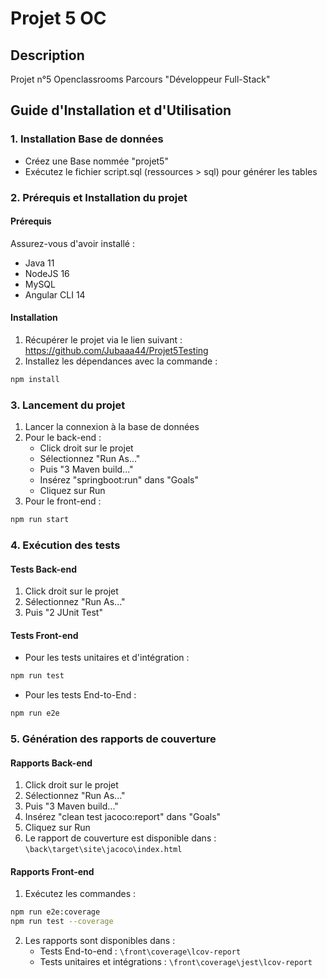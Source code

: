 # Projet 5 OC

## Description
Projet n°5 Openclassrooms Parcours "Développeur Full-Stack"

## Guide d'Installation et d'Utilisation

### 1. Installation Base de données
- Créez une Base nommée "projet5"
- Exécutez le fichier script.sql (ressources > sql) pour générer les tables

### 2. Prérequis et Installation du projet
#### Prérequis
Assurez-vous d'avoir installé :
- Java 11
- NodeJS 16
- MySQL
- Angular CLI 14

#### Installation
1. Récupérer le projet via le lien suivant : https://github.com/Jubaaa44/Projet5Testing
2. Installez les dépendances avec la commande :
```bash
npm install
```

### 3. Lancement du projet
1. Lancer la connexion à la base de données
2. Pour le back-end :
   - Click droit sur le projet
   - Sélectionnez "Run As..." 
   - Puis "3 Maven build..."
   - Insérez "springboot:run" dans "Goals"
   - Cliquez sur Run
3. Pour le front-end :
```bash
npm run start
```

### 4. Exécution des tests

#### Tests Back-end
1. Click droit sur le projet
2. Sélectionnez "Run As..."
3. Puis "2 JUnit Test"

#### Tests Front-end
- Pour les tests unitaires et d'intégration :
```bash
npm run test
```
- Pour les tests End-to-End :
```bash
npm run e2e
```

### 5. Génération des rapports de couverture

#### Rapports Back-end
1. Click droit sur le projet
2. Sélectionnez "Run As..."
3. Puis "3 Maven build..."
4. Insérez "clean test jacoco:report" dans "Goals"
5. Cliquez sur Run
6. Le rapport de couverture est disponible dans : `\back\target\site\jacoco\index.html`

#### Rapports Front-end
1. Exécutez les commandes :
```bash
npm run e2e:coverage
npm run test --coverage
```
2. Les rapports sont disponibles dans :
   - Tests End-to-end : `\front\coverage\lcov-report`
   - Tests unitaires et intégrations : `\front\coverage\jest\lcov-report`